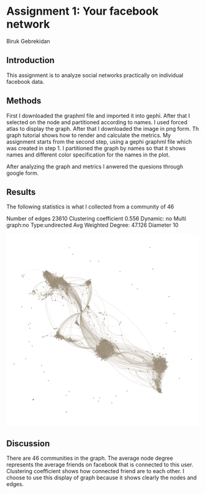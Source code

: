 # Assignment 1: Your facebook network
Biruk Gebrekidan

## Introduction
This assignment is to analyze social networks practically on individual facebook data. 

## Methods

First I downloaded the graphml file and imported it into gephi. After that I selected on the node and partitioned according to names. I used forced atlas to display the graph.
After that I downloaded the image in png form. Th graph tutorial shows how to render and calculate the metrics.
My assignment starts from the second step, using a gephi graphml file which was created in step 1.
I partitioned the graph by names so that it shows names and different color specification for the names in the plot. 

After analyzing the graph and metrics I anwered the quesions through google form.

## Results

The following statistics is what I collected from a community of 46

Number of edges 23610
Clustering coefficient 0.556
Dynamic: no
Multi graph:no
Type:undirected
Avg Weighted Degree: 47.126
Diameter 10

![Network example](atlas1.png)

## Discussion

There are 46 communities in the graph. The average node degree represents the average friends on facebook that is connected to this user. Clustering coefficient shows how connected friend are to each other. 
I choose to use this display of graph because it shows clearly the nodes and edges.